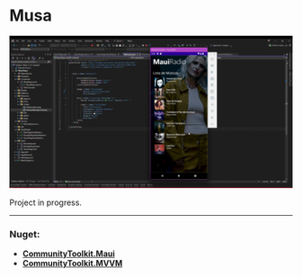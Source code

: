 # Musa

![](https://github.com/JorgeKleber/Musa/blob/master/image_app.png)

Project in progress.

---
### Nuget:

- [**CommunityToolkit.Maui**](https://github.com/CommunityToolkit/Maui)
- [**CommunityToolkit.MVVM**](https://github.com/CommunityToolkit/dotnet)
